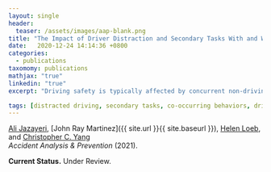 ```yaml
---
layout: single
header:
  teaser: /assets/images/aap-blank.png
title: "The Impact of Driver Distraction and Secondary Tasks With and Without Other Co-occurring Driving Behaviors on the Level of Road Traffic Crashes"
date:   2020-12-24 14:14:36 +0800
categories: 
  - publications
taxomomy: publications
mathjax: "true"
linkedin: "true"
excerpt: "Driving safety is typically affected by concurrent non-driving tasks that might negatively impact the trips’ outcome and cause near-crash or crash incidents and accidents."

tags: [distracted driving, secondary tasks, co-occurring behaviors, driving behaviors]
---
```

[Ali Jazayeri](https://www.linkedin.com/in/ali-jazayeri/), [John Ray Martinez]({{ site.url }}{{ site.baseurl }}), [Helen Loeb](https://www.linkedin.com/in/helen-loeb-81240013/), and [Christopher C. Yang](http://cci.drexel.edu/faculty/cyang/index.html)<br/>
*Accident Analysis & Prevention* (2021).


**Current Status.** Under Review.